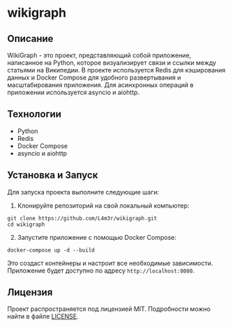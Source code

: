 # wikigraph

## Описание
WikiGraph - это проект, представляющий собой приложение, написанное на Python, которое визуализирует связи и ссылки между статьями на Википедии. В проекте используется Redis для кэширования данных и Docker Compose для удобного развертывания и масштабирования приложения. Для асинхронных операций в приложении используется asyncio и aiohttp.

## Технологии
- Python
- Redis
- Docker Compose
- asyncio и aiohttp

## Установка и Запуск
Для запуска проекта выполните следующие шаги:

1. Клонируйте репозиторий на свой локальный компьютер:
```
git clone https://github.com/L4m3r/wikigraph.git
cd wikigraph
```
2. Запустите приложение с помощью Docker Compose:
```
docker-compose up -d --build
```

Это создаст контейнеры и настроит все необходимые зависимости. Приложение будет доступно по адресу `http://localhost:8080`.

## Лицензия
Проект распространяется под лицензией MIT. Подробности можно найти в файле [LICENSE](./LICENSE).
